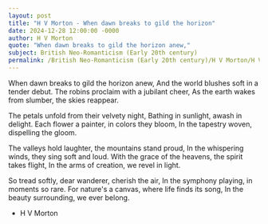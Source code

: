 ```yaml
---
layout: post
title: "H V Morton - When dawn breaks to gild the horizon"
date: 2024-12-28 12:00:00 -0000
author: H V Morton
quote: "When dawn breaks to gild the horizon anew,"
subject: British Neo-Romanticism (Early 20th century)
permalink: /British Neo-Romanticism (Early 20th century)/H V Morton/H V Morton - When dawn breaks to gild the horizon
---
```


When dawn breaks to gild the horizon anew,
And the world blushes soft in a tender debut.
The robins proclaim with a jubilant cheer,
As the earth wakes from slumber, the skies reappear.

The petals unfold from their velvety night,
Bathing in sunlight, awash in delight.
Each flower a painter, in colors they bloom,
In the tapestry woven, dispelling the gloom.

The valleys hold laughter, the mountains stand proud,
In the whispering winds, they sing soft and loud.
With the grace of the heavens, the spirit takes flight,
In the arms of creation, we revel in light.

So tread softly, dear wanderer, cherish the air,
In the symphony playing, in moments so rare.
For nature's a canvas, where life finds its song,
In the beauty surrounding, we ever belong.

- H V Morton
